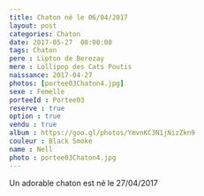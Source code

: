 ```yaml
---
title: Chaton né le 06/04/2017
layout: post
categories: Chaton
date: 2017-05-27  08:00:00
tags: Chaton
pere : Lipton de Berezay
mere : Lollipop des Cats Poutis
naissance: 2017-04-27
photos: [portee03Chaton4.jpg]
sexe : Femelle
porteeId : Portee03
reserve : true
option : true
vendu : true
album : https://goo.gl/photos/YmvnKC3N1jNizZkn9
couleur : Black Smoke
name : Nell
photo : portee03Chaton4.jpg
---
```


Un adorable chaton est né le 27/04/2017
